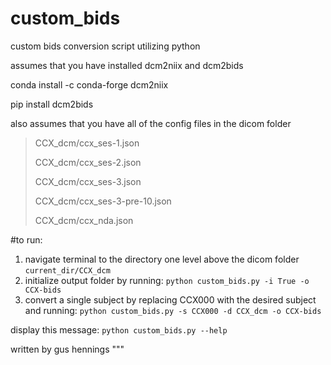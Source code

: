 # custom_bids
custom bids conversion script utilizing python

assumes that you have installed dcm2niix and dcm2bids
    <p>conda install -c conda-forge dcm2niix</p>
    <p>pip install dcm2bids</p>

also assumes that you have all of the config files in the dicom folder
<blockquote>
<p>CCX_dcm/ccx_ses-1.json</p> 
<p>CCX_dcm/ccx_ses-2.json</p>
<p>CCX_dcm/ccx_ses-3.json</p>
<p>CCX_dcm/ccx_ses-3-pre-10.json</p>  
<p>CCX_dcm/ccx_nda.json</p>
</blockquote>

#to run:
1. navigate terminal to the directory one level above the dicom folder  
    `current_dir/CCX_dcm`
2. initialize output folder by running:
    `python custom_bids.py -i True -o CCX-bids`
3. convert a single subject by replacing CCX000 with the desired subject and running: 
    `python custom_bids.py -s CCX000 -d CCX_dcm -o CCX-bids`

display this message:
    `python custom_bids.py --help`

written by gus hennings
"""